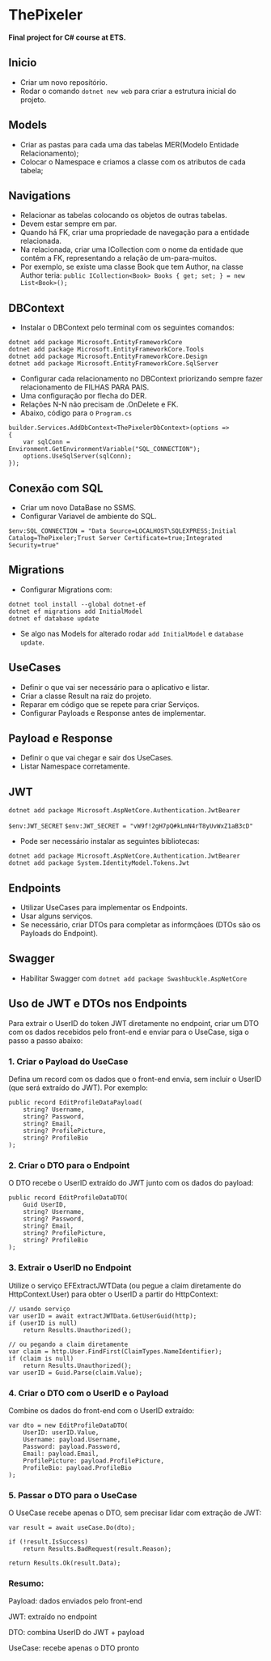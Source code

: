 # ThePixeler
**Final project for C# course at ETS.**
## Inicio
* Criar um novo reposítório.
* Rodar o comando ``` dotnet new web ``` para criar a estrutura inicial do projeto.
  
## Models  
* Criar as pastas para cada uma das tabelas MER(Modelo Entidade Relacionamento);
* Colocar o Namespace e criamos a classe com os atributos de cada tabela;

## Navigations
* Relacionar as tabelas colocando os objetos de outras tabelas.
* Devem estar sempre em par.
* Quando há FK, criar uma propriedade de navegação para a entidade relacionada.
* Na relacionada, criar uma ICollection<T> com o nome da entidade que contém a FK, representando a relação de um-para-muitos.
* Por exemplo, se existe uma classe Book que tem Author, na classe Author teria: ```public ICollection<Book> Books { get; set; } = new List<Book>();```

## DBContext
* Instalar o DBContext pelo terminal com os seguintes comandos:
```
dotnet add package Microsoft.EntityFrameworkCore
dotnet add package Microsoft.EntityFrameworkCore.Tools
dotnet add package Microsoft.EntityFrameworkCore.Design
dotnet add package Microsoft.EntityFrameworkCore.SqlServer
```
* Configurar cada relacionamento no DBContext priorizando sempre fazer relacionamento de FILHAS PARA PAIS.
* Uma configuração por flecha do DER.
* Relações N-N não precisam de .OnDelete e FK.
* Abaixo, código para o ```Program.cs```
```
builder.Services.AddDbContext<ThePixelerDbContext>(options =>
{
    var sqlConn = Environment.GetEnvironmentVariable("SQL_CONNECTION");
    options.UseSqlServer(sqlConn);
});
```

## Conexão com SQL 
* Criar um novo DataBase no SSMS.
* Configurar Variavel de ambiente do SQL.
 ```
 $env:SQL_CONNECTION = "Data Source=LOCALHOST\SQLEXPRESS;Initial Catalog=ThePixeler;Trust Server Certificate=true;Integrated Security=true"
```
## Migrations
* Configurar Migrations com:
 ```
dotnet tool install --global dotnet-ef
dotnet ef migrations add InitialModel
dotnet ef database update
```
  
* Se algo nas Models for alterado rodar ```add InitialModel``` e ```database update```.

## UseCases
* Definir o que vai ser necessário para o aplicativo e listar.
* Criar a classe Result na raiz do projeto.
* Reparar em código que se repete para criar Serviços.
* Configurar Payloads e Response antes de implementar.

## Payload e Response
* Definir o que vai chegar e sair dos UseCases.
* Listar Namespace corretamente.

## JWT
```dotnet add package Microsoft.AspNetCore.Authentication.JwtBearer```

```$env:JWT_SECRET```
```$env:JWT_SECRET = "vW9f!2gH7pQ#kLmN4rT8yUvWxZ1aB3cD"```

* Pode ser necessário instalar as seguintes bibliotecas:
```
dotnet add package Microsoft.AspNetCore.Authentication.JwtBearer
dotnet add package System.IdentityModel.Tokens.Jwt
```
## Endpoints
* Utilizar UseCases para implementar os Endpoints.
* Usar alguns serviços.
* Se necessário, criar DTOs para completar as informçãoes (DTOs são os Payloads do Endpoint).

## Swagger
* Habilitar Swagger com ```dotnet add package Swashbuckle.AspNetCore```

## Uso de JWT e DTOs nos Endpoints
Para extrair o UserID do token JWT diretamente no endpoint, criar um DTO com os dados recebidos pelo front-end e enviar para o UseCase, siga o passo a passo abaixo:

### 1. Criar o Payload do UseCase

Defina um record com os dados que o front-end envia, sem incluir o UserID (que será extraído do JWT). Por exemplo:
```
public record EditProfileDataPayload(
    string? Username,
    string? Password,
    string? Email,
    string? ProfilePicture,
    string? ProfileBio
);
```
### 2. Criar o DTO para o Endpoint

O DTO recebe o UserID extraído do JWT junto com os dados do payload:
```
public record EditProfileDataDTO(
    Guid UserID,
    string? Username,
    string? Password,
    string? Email,
    string? ProfilePicture,
    string? ProfileBio
);
```
### 3. Extrair o UserID no Endpoint

Utilize o serviço EFExtractJWTData (ou pegue a claim diretamente do HttpContext.User) para obter o UserID a partir do HttpContext:
```
// usando serviço
var userID = await extractJWTData.GetUserGuid(http);
if (userID is null)
    return Results.Unauthorized();

// ou pegando a claim diretamente
var claim = http.User.FindFirst(ClaimTypes.NameIdentifier);
if (claim is null)
    return Results.Unauthorized();
var userID = Guid.Parse(claim.Value);
```
### 4. Criar o DTO com o UserID e o Payload

Combine os dados do front-end com o UserID extraído:
```
var dto = new EditProfileDataDTO(
    UserID: userID.Value,
    Username: payload.Username,
    Password: payload.Password,
    Email: payload.Email,
    ProfilePicture: payload.ProfilePicture,
    ProfileBio: payload.ProfileBio
);
```
### 5. Passar o DTO para o UseCase
O UseCase recebe apenas o DTO, sem precisar lidar com extração de JWT:

```
var result = await useCase.Do(dto);

if (!result.IsSuccess)
    return Results.BadRequest(result.Reason);

return Results.Ok(result.Data);
```

### Resumo:

Payload: dados enviados pelo front-end

JWT: extraído no endpoint

DTO: combina UserID do JWT + payload

UseCase: recebe apenas o DTO pronto
